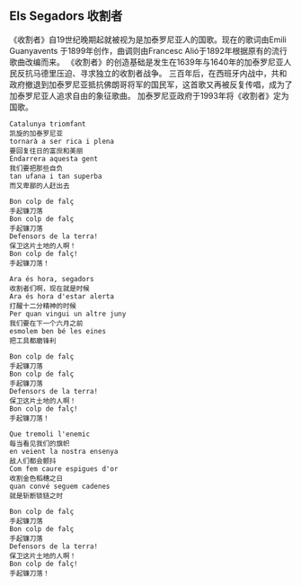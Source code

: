 ## Els Segadors 收割者
《收割者》自19世纪晚期起就被视为是加泰罗尼亚人的国歌。现在的歌词由Emili Guanyavents 于1899年创作，曲调则由Francesc Alió于1892年根据原有的流行歌曲改编而来。
《收割者》的创造基础是发生在1639年与1640年的加泰罗尼亚人民反抗马德里压迫、寻求独立的收割者战争。 三百年后，在西班牙内战中，共和政府撤退到加泰罗尼亚抵抗佛朗哥将军的国民军，这首歌又再被反复传唱，成为了加泰罗尼亚人追求自由的象征歌曲。
加泰罗尼亚政府于1993年将《收割者》定为国歌。

    Catalunya triomfant
    凯旋的加泰罗尼亚
    tornarà a ser rica i plena
    要回复往日的富庶和美丽
    Endarrera aquesta gent
    我们要把那些自负
    tan ufana i tan superba
    而又卑鄙的人赶出去

    Bon colp de falç
    手起镰刀落
    Bon colp de falç
    手起镰刀落
    Defensors de la terra!
    保卫这片土地的人啊！
    Bon colp de falç!
    手起镰刀落！

    Ara és hora, segadors
    收割者们啊，现在就是时候
    Ara és hora d'estar alerta
    打醒十二分精神的时候
    Per quan vingui un altre juny
    我们要在下一个六月之前
    esmolem ben bé les eines
    把工具都磨锋利

    Bon colp de falç
    手起镰刀落
    Bon colp de falç
    手起镰刀落
    Defensors de la terra!
    保卫这片土地的人啊！
    Bon colp de falç!
    手起镰刀落！

    Que tremoli l'enemic
    每当看见我们的旗帜
    en veient la nostra ensenya
    敌人们都会颤抖
    Com fem caure espigues d'or
    收割金色稻穗之日
    quan convé seguem cadenes
    就是斩断锁链之时

    Bon colp de falç
    手起镰刀落
    Bon colp de falç
    手起镰刀落
    Defensors de la terra!
    保卫这片土地的人啊！
    Bon colp de falç!
    手起镰刀落！

